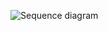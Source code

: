 ![Sequence diagram](https://awesomescreenshot.s3.amazonaws.com/image/314264/8744408-fcdf1161fcebb1b47bd3c7b553aa2d0f.png?X-Amz-Algorithm=AWS4-HMAC-SHA256&X-Amz-Credential=AKIAJSCJQ2NM3XLFPVKA/20210527/us-east-1/s3/aws4_request&X-Amz-Date=20210527T233645Z&X-Amz-Expires=28800&X-Amz-SignedHeaders=host&X-Amz-Signature=1c702ffae758a8924a2de25eb3722bbf3fe7a8e0ed6baa538ac39e565a369fa0)
